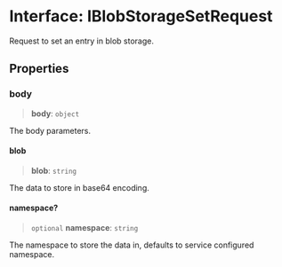 # Interface: IBlobStorageSetRequest

Request to set an entry in blob storage.

## Properties

### body

> **body**: `object`

The body parameters.

#### blob

> **blob**: `string`

The data to store in base64 encoding.

#### namespace?

> `optional` **namespace**: `string`

The namespace to store the data in, defaults to service configured namespace.

